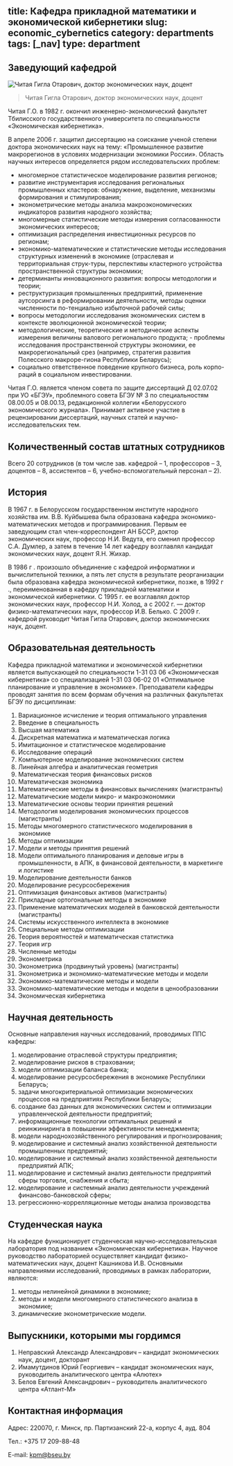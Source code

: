 title: Кафедра прикладной математики и экономической кибернетики
slug: economic_cybernetics
category: departments
tags: [_nav]
type: department
---

Заведующий кафедрой
-------------------

![Читая Гигла Отарович,
  доктор экономических наук, доцент ](/img/content/depts/economic_cybernetics.jpg)
>Читая Гигла Отарович,
 доктор экономических наук, доцент


Читая Г.О. в 1982 г. окончил инженерно-экономический факультет Тбилисского государственного университета по специальности «Экономическая кибернетика».

В апреле 2006 г. защитил диссертацию на соискание ученой степени доктора экономических наук на тему: «Промышленное развитие макрорегионов в условиях модернизации экономики России». Область научных интересов определяется рядом исследовательских проблем:

- многомерное статистическое моделирование развития регионов;
- развитие инструментария исследования региональных промышленных кластеров: обнаружение, выделение, механизмы формирования и стимулирования;
- эконометрические методы анализа макроэкономических индикаторов развития народного хозяйства;
- многомерные статистические методы измерения согласованности экономических интересов;
- оптимизация распределения инвестиционных ресурсов по регионам;
- экономико-математические и статистические методы исследования структурных изменений в экономике (отраслевая и территориальная струк-туры, перспективы кластерного устройства пространственной структуры экономики;
- детерминанты инновационного развития: вопросы методологии и теории;
- реструктуризация промышленных предприятий, применение аутсорсинга в реформировании деятельности, методы оценки численности по-тенциально избыточной рабочей силы;
- вопросы методологии исследования экономических систем в контексте эволюционной экономической теории;
- методологические, теоретические и методические аспекты измерения величины валового регионального продукта; - проблемы исследования пространственной структуры экономики, ее макрорегиональный срез (например, стратегия развития Полесского макроре-гиона Республики Беларусь);
- социально ответственное поведение крупного бизнеса, роль корпо-раций в социальном инвестировании.

Читая Г.О. является членом совета по защите диссертаций Д 02.07.02 при УО «БГЭУ», проблемного совета БГЭУ № 3 по специальностям 08.00.05 и 08.00.13, редакционной коллегии «Белорусского экономического журнала». Принимает активное участие в рецензировании диссертаций, научных статей и научно-исследовательских тем.

Количественный состав штатных сотрудников
-----------------------------------------

Всего 20 сотрудников (в том числе зав. кафедрой – 1, профессоров – 3, доцентов – 8, ассистентов – 6, учебно-вспомогательный персонал – 2).

История
-------
В 1967 г. в Белорусском государственном институте народного хозяйства им. В.В. Куйбышева была образована кафедра экономико-математических методов и программирования. Первым ее заведующим стал член-корреспондент АН БССР, доктор экономических наук, профессор Н.И. Ведута, его сменил профессор С.А. Думлер, а затем в течение 14 лет кафедру возглавлял кандидат экономических наук, доцент Я.Н. Жихар.

В 1986 г . произошло объединение с кафедрой информатики и вычислительной техники, а пять лет спустя в результате реорганизации была образована кафедра экономической кибернетики, позже, в 1992 г ., переименованная в кафедру прикладной математики и экономической кибернетики. С 1995 г. ее возглавлял доктор экономических наук, профессор Н.И. Холод, а с 2002 г. — доктор физико-математических наук, профессор И.В. Белько. С 2009 г. кафедрой руководит Читая Гигла Отарович, доктор экономических наук, доцент.

Образовательная деятельность
----------------------------

Кафедра прикладной математики и экономической кибернетики является выпускающей по специальности 1-31 03 06 «Экономическая кибернетика» со специализацией 1-31 03 06-02 01 «Оптимальное планирование и управление в экономике». Преподаватели кафедры проводят занятия по всем формам обучения на различных факультетах БГЭУ по дисциплинам:

1. Вариационное исчисление и теория оптимального управления
2. Введение в специальность
3. Высшая математика
4. Дискретная математика и математическая логика
5. Имитационное и статистическое моделирование
6. Исследование операций
7. Компьютерное моделирование экономических систем
8. Линейная алгебра и аналитическая геометрия
9. Математическая теория финансовых рисков
10. Математическая экономика
11. Математические методы в финансовых вычислениях (магистранты)
12. Математические модели микро- и макроэкономики
13. Математические основы теории принятия решений
14. Методология моделирования экономических процессов (магистранты)
15. Методы многомерного статистического моделирования в экономике
16. Методы оптимизации
17. Модели и методы принятия решений
18. Модели оптимального планирования и деловые игры в промышленности, в АПК, в финансовой деятельности, в маркетинге и логистике
19. Моделирование деятельности банков
20. Моделирование ресурсосбережения
21. Оптимизация финансовых активов (магистранты)
22. Прикладные ортогональные методы в экономике
23. Применение математических моделей в банковской деятельности (магистранты)
24. Системы искусственного интеллекта в экономике
25. Специальные методы оптимизации
26. Теория вероятностей и математическая статистика
27. Теория игр
28. Численные методы
29. Эконометрика
30. Эконометрика (продвинутый уровень) (магистранты)
31. Эконометрика и экономико-математические методы и модели
32. Экономико-математические методы и модели
33. Экономико-математические методы и модели в ценообразовании
34. Экономическая кибернетика

Научная деятельность
--------------------

Основные направления научных исследований, проводимых ППС кафедры:

1. моделирование отраслевой структуры предприятия;
2. моделирование рисков в страховании;
3. модели оптимизации баланса банка;
4. моделирование ресурсосбережения в экономике Республики Беларусь;
5. задачи многокритериальной оптимизации экономических процессов на предприятиях Республики Беларусь;
6. создание баз данных для экономических систем и оптимизации управленческой деятельности предприятий;
7. информационные технологии оптимальных решений и реинжиниринга в повышении эффективности менеджмента;
8. модели народнохозяйственного регулирования и прогнозирования;
9. моделирование и системный анализ хозяйственной деятельности промышленных предприятий;
10. моделирование и системный анализ хозяйственной деятельности предприятий АПК;
11. моделирование и системный анализ деятельности предприятий сферы торговли, снабжения и сбыта;
12. моделирование и системный анализ деятельности учреждений финансово-банковской сферы;
13. регрессионно-коррелляционные методы анализа производства

Студенческая наука
------------------

На кафедре функционирует студенческая научно-исследовательская лаборатория под названием «Экономическая кибернетика». Научное руководство лабораторией осуществляет кандидат физико-математических наук, доцент Кашникова И.В. Основными направлениями исследований, проводимых в рамках лаборатории, являются:

1. методы нелинейной динамики в экономике;
2. методы и модели многомерного статистического анализа в экономике;
3. динамические эконометрические модели.

Выпускники, которыми мы гордимся
--------------------------------

1. Неправский Александр Александрович – кандидат экономических наук, доцент, докторант
2. Имамутдинов Юрий Георгиевич – кандидат экономических наук, руководитель аналитического центра «Алютех»
3. Белов Евгений Александрович – руководитель аналитического центра «Атлант-М»

Контактная информация
---------------------

Адрес: 220070, г. Минск, пр. Партизанский 22-а, корпус 4, ауд. 804

Тел.: +375 17 209-88-48

E-mail: <kpm@bseu.by>